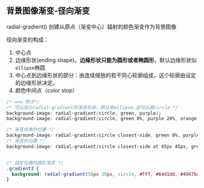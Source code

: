 
## 背景图像渐变-径向渐变
radial-gradient() 创建从原点（渐变中心）辐射的颜色渐变作为背景图像

径向渐变的构成：
1. 中心点
2. 边缘形状(ending shape)。**边缘形状只能为圆形或者椭圆形**，默认边缘形状似`ellipse`椭圆
3. 中心点到边缘形状的部分：由连续缩放的若干同心轮廓组成，这个轮廓由设定的边缘形状决定。
4. 颜色中间点（color stop）


```css
/* === 例子*/
/* 可以指示radial-gradient的渐变形状，默认是ellipse,还可以是circle */
background-image: radial-gradient(circle, green, purple);
background-image: radial-gradient(circle, green 0%, purple 20%, orange 100%);

/* 渐变结束的位置 */
background-image: radial-gradient(circle closest-side, green 0%, purple 20%, orange 100%);
/* 渐变的位置 */
background-image: radial-gradient(circle closest-side at 45px 45px, green 0%, purple 20%, orange 100%);


/* 指定位置的圆形渐变 */
.gradient3 {
  background: radial-gradient(50px 30px, circle, #fff, #64d1dd, #4947ba);
} 
```